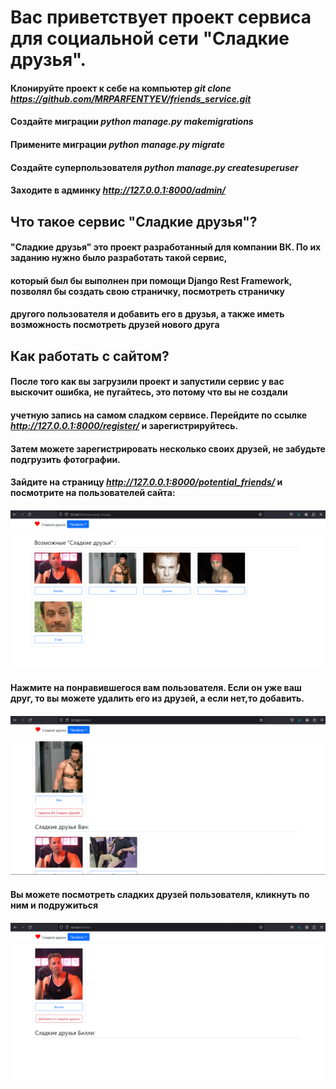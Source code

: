 # Вас приветствует проект сервиса для социальной сети "Сладкие друзья".
#### Клонируйте проект к себе на компьютер *git clone https://github.com/MRPARFENTYEV/friends_service.git*
#### Создайте миграции *python manage.py makemigrations*
#### Примените миграции *python manage.py migrate*
#### Создайте суперпользователя *python manage.py createsuperuser*
#### Заходите в админку *http://127.0.0.1:8000/admin/*

## Что такое сервис "Сладкие друзья"?
#### "Сладкие друзья" это проект разработанный для компании ВК. По их заданию нужно было разработать такой сервис,
#### который был бы выполнен при помощи Django Rest Framework, позволял бы создать свою страничку, посмотреть страничку 
#### другого пользователя и добавить его в друзья, а также иметь возможность посмотреть друзей нового друга

## Как работать с сайтом?
#### После того как вы загрузили проект и запустили сервис у вас выскочит ошибка, не пугайтесь, это потому что вы не создали
#### учетную запись на самом сладком сервисе. Перейдите по ссылке *http://127.0.0.1:8000/register/* и зарегистрируйтесь.
#### Затем можете зарегистрировать несколько своих друзей, не забудьте подгрузить фотографии.
#### Зайдите на страницу *http://127.0.0.1:8000/potential_friends/* и посмотрите на пользователей сайта:
#### ![img.png](img.png)
#### Нажмите на понравившегося вам пользователя. Если он уже ваш друг, то вы можете удалить его из друзей, а если нет,то добавить.
#### ![img_2.png](img_2.png)
#### Вы можете посмотреть сладких друзей пользователя, кликнуть по ним и подружиться
#### ![img_3.png](img_3.png)

